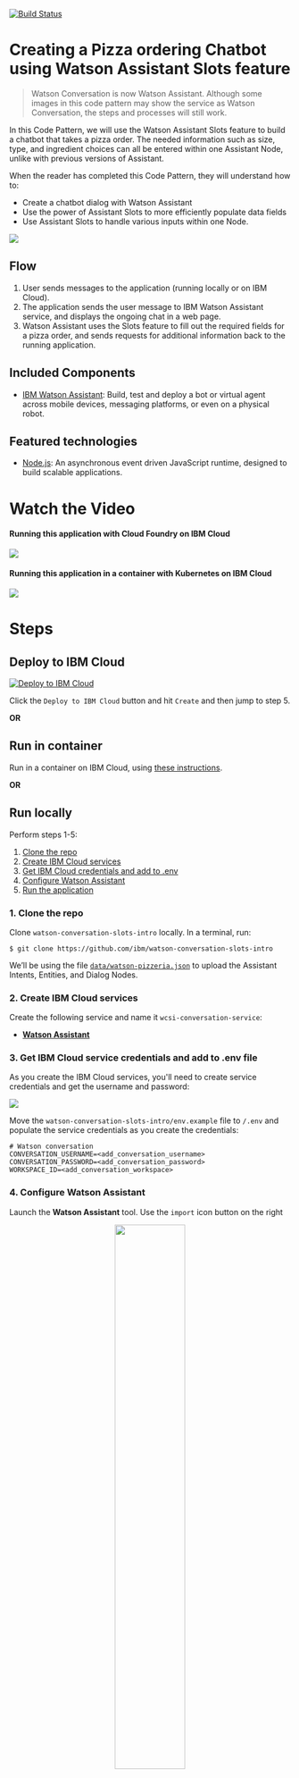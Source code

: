 [![Build Status](https://travis-ci.org/IBM/watson-conversation-slots-intro.svg?branch=master)](https://travis-ci.org/IBM/watson-conversation-slots-intro)

# Creating a Pizza ordering Chatbot using Watson Assistant Slots feature

> Watson Conversation is now Watson Assistant. Although some images in this code pattern may show the service as Watson Conversation, the steps and processes will still work.

In this Code Pattern, we will use the Watson Assistant Slots feature to
build a chatbot that takes a pizza order. The needed information such as size, type,
and ingredient choices can all be entered within one Assistant Node, unlike
with previous versions of Assistant.

When the reader has completed this Code Pattern, they will understand how to:

* Create a chatbot dialog with Watson Assistant
* Use the power of Assistant Slots to more efficiently populate data fields
* Use Assistant Slots to handle various inputs within one Node.

![](doc/source/images/architecture.png)

## Flow

1. User sends messages to the application (running locally or on IBM Cloud).
2. The application sends the user message to IBM Watson Assistant service, and displays the ongoing chat in a web page.
3. Watson Assistant uses the Slots feature to fill out the required fields for a pizza order, and sends requests for additional information back to the running application.

## Included Components

* [IBM Watson Assistant](https://www.ibm.com/watson/developercloud/conversation.html): Build, test and deploy a bot or virtual agent across mobile devices, messaging platforms, or even on a physical robot.

## Featured technologies
* [Node.js](https://nodejs.org/): An asynchronous event driven JavaScript runtime, designed to build scalable applications.

# Watch the Video

#### Running this application with Cloud Foundry on IBM Cloud

[![](http://img.youtube.com/vi/6QlAnqSiWvo/0.jpg)](https://youtu.be/6QlAnqSiWvo)

#### Running this application in a container with Kubernetes on IBM Cloud

[![](https://i.ytimg.com/vi/G-rESweRG84/0.jpg)](https://youtu.be/G-rESweRG84)

# Steps

## Deploy to IBM Cloud

[![Deploy to IBM Cloud](https://bluemix.net/deploy/button.png)](https://bluemix.net/deploy?repository=https://github.com/IBM/watson-conversation-slots-intro)

Click the ``Deploy to IBM Cloud`` button and hit ``Create`` and then jump to step 5.

**OR**

## Run in container

Run in a container on IBM Cloud, using [these instructions](doc/source/Container.md).

 **OR**

## Run locally
 Perform steps 1-5:

1. [Clone the repo](#1-clone-the-repo)
2. [Create IBM Cloud services](#2-create-ibm-cloud-services)
3. [Get IBM Cloud credentials and add to .env](#3-get-ibm-cloud-services-credentials-and-add-to-env-file)
4. [Configure Watson Assistant](#4-configure-watson-conversation)
5. [Run the application](#5-run-the-application)

### 1. Clone the repo

Clone `watson-conversation-slots-intro` locally. In a terminal, run:

  `$ git clone https://github.com/ibm/watson-conversation-slots-intro`

We’ll be using the file [`data/watson-pizzeria.json`](data/watson-pizzeria.json) to upload
the Assistant Intents, Entities, and Dialog Nodes.

### 2. Create IBM Cloud services

Create the following service and name it `wcsi-conversation-service`:

  * [**Watson Assistant**](https://console.ng.bluemix.net/catalog/services/conversation)

### 3. Get IBM Cloud service credentials and add to .env file

As you create the IBM Cloud services, you'll need to create service credentials and get the
username and password:

![](doc/source/images/WatsonCred1.png)

Move the `watson-conversation-slots-intro/env.example` file to ``/.env`` and populate the service
credentials as you create the credentials:

```
# Watson conversation
CONVERSATION_USERNAME=<add_conversation_username>
CONVERSATION_PASSWORD=<add_conversation_password>
WORKSPACE_ID=<add_conversation_workspace>
```

### 4. Configure Watson Assistant

Launch the **Watson Assistant** tool. Use the `import` icon button on the right

<p align="center">
  <img width="50%" height="50%" src="doc/source/images/import_conversation_workspace.png">
</p>

Find the local version of [`data/watson-pizzeria.json`](data/watson-pizzeria.json) and select
`Import`. Find the `Workspace ID` by clicking on the context menu of the new
workspace and select `View details`.

<p align="center">
  <img src="doc/source/images/open_conversation_menu.png">
</p>

Put this `Workspace ID` into the `.env file as ``WORKSPACE_ID``.

### 5. Run the application

#### If you used the Deploy to IBM Cloud button...

If you used ``Deploy to IBM Cloud``, the setup is automatic.

#### If you decided to run the app locally...

```
$ npm install
$ npm start
```

# Assistant Slots Discussion

The power of Slots is in how it reduces the number of nodes required to implement logic in your Watson Assistant Dialog. Here's a partial conversation Dialog using the old method:

![](doc/source/images/pizzaOldWay.png)

And here's a more complete Dialog using slots, which puts all the logic in one Node!

![](doc/source/images/pizzaNewWay.png)

Open up the Dialog, and we'll have a look:

![](doc/source/images/pizzaDialogBegin.png)

Each slot represents a field to be populated in the chatbot: ``pizza_size``, ``pizza_type``, and ``pizza_topings``.
If they are not present, the user will be prompted, starting at the top, until all are populated via
the associated variable (``$pizza_size``, ``$pizza_type``, etc).

Click on the Configure ![icon](doc/source/images/pizzaGearIcon.png) to add more functionality:

![](doc/source/images/pizzaConfig3pizza_toppingsTop.png)

Here, we can add a response for when this slot is filled (Found).
Logic can be used for one ingredient:

![](doc/source/images/pizzaConfig3Pizza_toppingsMid1ingredient.png)

or if there are greater than one ingredient added:

![](doc/source/images/pizzaConfig3Pizza_toppingsMidBotGreater1.png)

We've added logic to address yes or no answers to the question "Any extra toppings?":

![](doc/source/images/pizzaConfig3NewNotFoundconfirm.png)

Click on the 3 circles ![icon](doc/source/images/pizza3circles.png) to edit the json directly:

![](doc/source/images/pizzaConfig3NotFoundJson.png)

Here, we've set an empty value for the context: {"pizza_topings"} field, so that we can exit
the loop by filling this slot.

Finally, we add responses for once the slots are all filled:

![](doc/source/images/pizzaOrderFinish1.png)

We start with the case where we have "pizza_topings", by detecting that the
array has size>0.
Here, we first handle the case where the optional "pizza_place" slot
is filled, and then handle the case where it is not.

![](doc/source/images/pizzaOrderFinish2.png)

Finally, we add handlers for the cases where the users answers to a prompt
is not found. We've handlers for the intents "help" and "reset":

![](doc/source/images/pizzaHandleHelp.png)

![](doc/source/images/pizzaHandlerReset.png)

Note that we edit the json directly when we handle the Reset. We'll
set all the fields to null in order to begin again.

# Assistant Example

Let's look at an example conversation and the associated json.
With your Watson Pizzeria running, start a dialog and begin with
telling the Pizza Bot you want a large pizza:

![](doc/source/images/pizzaEX1orderLarge.png)

The 'User Input' shows you the "input"{"text"} field, as well as come of the
"context" that is mostly used for Assistant to keep track of internal state.
Scroll Down to `Watson Understands` and look at `intents`:

![](doc/source/images/pizzaEX2WatsonUnderstandsOrderSize.png)

Note that the intent for "order" is detected. The entity "pizza_size" is now
a slot that is filled out.
We still have 2 required slots, "pizza_type" and "pizza_toppings". The user will
be prompted until these are filled out:

![](doc/source/images/pizzaEX3fillSlots.png)

We can now see that all required slots are filled:

![](doc/source/images/pizzaEX4slotsFilled.png)

What if we wanted to tell the Watson Pizzeria that we wanted to
eat the pizza there, in the restaurant? Too late! the slot for
"pizza_place" is optional, so the user won't be prompted for it, and
once the required slots are filled, we exit the "Pizza Ordering" dialog
node. The user needs to fill out optional slots first.
Type reset to start again and test this by adding the phrase "to eat there...":

![](doc/source/images/pizzaEX5eatThere.png)


# Troubleshooting

* Deploy using Cloud Foundry `cf push` gives:

``FAILED
Could not find service <Watson_service> to bind to <IBM_Cloud_application>``

If you name your service `wcsi-conversation-service`, this should work.
When you use `cf push`, it is trying to bind to the services listed in the `manifest.yml`.

So, there are 2 ways you can get this to work:

* Change the names of your IBM Cloud services to match the names in the manifest.
* Change the names in the manifest to match the names of your IBM Cloud services.

>NOTE: The `Deploy to IBM Cloud` button solves this issue by creating the services on the fly (with the correct names).


# License

[Apache 2.0](LICENSE)

# Links

* [Demo on youtube](https://youtu.be/6QlAnqSiWvo)
* [IBM Watson Assistant Docs](https://console.bluemix.net/docs/services/conversation/dialog-build.html#dialog-build)
* [Blog for IBM Watson Assistant Slots Code Pattern](https://developer.ibm.com/code/2017/09/19/managing-resources-efficiently-watson-conversation-slots/)

# Learn more

* **Artificial Intelligence Code Patterns**: Enjoyed this Code Pattern? Check out our other [AI Code Patterns](https://developer.ibm.com/code/technologies/artificial-intelligence/).
* **AI and Data Code Pattern Playlist**: Bookmark our [playlist](https://www.youtube.com/playlist?list=PLzUbsvIyrNfknNewObx5N7uGZ5FKH0Fde) with all of our Code Pattern videos
* **With Watson**: Want to take your Watson app to the next level? Looking to utilize Watson Brand assets? [Join the With Watson program](https://www.ibm.com/watson/with-watson/) to leverage exclusive brand, marketing, and tech resources to amplify and accelerate your Watson embedded commercial solution.
* **Kubernetes on IBM Cloud**: Deliver your apps with the combined the power of [Kubernetes and Docker on IBM Cloud](https://www.ibm.com/cloud-computing/bluemix/containers)

